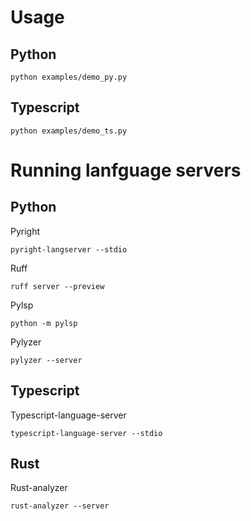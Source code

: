 # Usage

## Python

```
python examples/demo_py.py
```

## Typescript

```
python examples/demo_ts.py
```

# Running lanfguage servers

## Python

Pyright

```
pyright-langserver --stdio
```

Ruff

```
ruff server --preview
```

Pylsp

```
python -m pylsp
```

Pylyzer

```
pylyzer --server
```

## Typescript

Typescript-language-server

```
typescript-language-server --stdio
```

## Rust

Rust-analyzer

```
rust-analyzer --server
```
